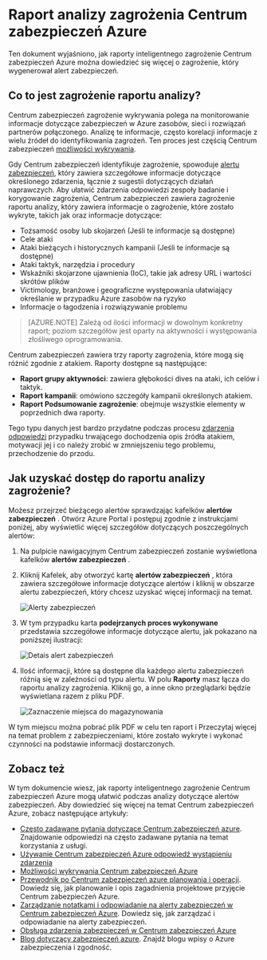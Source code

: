 <properties
   pageTitle="Raport analizy zagrożenia Centrum zabezpieczeń Azure | Microsoft Azure"
   description="Ten dokument pomaga znaleźć więcej informacji na temat alert zabezpieczeń za pomocą Azure Centrum zagrożenie inteligentnego raporty dotyczące zabezpieczeń podczas analizy."
   services="security-center"
   documentationCenter="na"
   authors="YuriDio"
   manager="swadhwa"
   editor=""/>

<tags
   ms.service="security-center"
   ms.devlang="na"
   ms.topic="hero-article"
   ms.tgt_pltfrm="na"
   ms.workload="na"
   ms.date="10/17/2016"
   ms.author="yurid"/>

# <a name="azure-security-center-threat-intelligence-report"></a>Raport analizy zagrożenia Centrum zabezpieczeń Azure
Ten dokument wyjaśniono, jak raporty inteligentnego zagrożenie Centrum zabezpieczeń Azure można dowiedzieć się więcej o zagrożenie, który wygenerował alert zabezpieczeń.

## <a name="what-is-a-threat-intelligence-report"></a>Co to jest zagrożenie raportu analizy?
Centrum zabezpieczeń zagrożenie wykrywania polega na monitorowanie informacje dotyczące zabezpieczeń w Azure zasobów, sieci i rozwiązań partnerów połączonego. Analizę te informacje, często korelacji informacje z wielu źródeł do identyfikowania zagrożeń. Ten proces jest częścią Centrum zabezpieczeń [możliwości wykrywania](security-center-detection-capabilities.md). 

Gdy Centrum zabezpieczeń identyfikuje zagrożenie, spowoduje [alertu zabezpieczeń](security-center-managing-and-responding-alerts.md), który zawiera szczegółowe informacje dotyczące określonego zdarzenia, łącznie z sugestii dotyczących działań naprawczych. Aby ułatwić zdarzenia odpowiedzi zespoły badanie i korygowanie zagrożenia, Centrum zabezpieczeń zawiera zagrożenie raportu analizy, który zawiera informacje o zagrożenie, które zostało wykryte, takich jak oraz informacje dotyczące: 

- Tożsamość osoby lub skojarzeń (Jeśli te informacje są dostępne)
- Cele ataki
- Ataki bieżących i historycznych kampanii (Jeśli te informacje są dostępne)
- Ataki taktyk, narzędzia i procedury
- Wskaźniki skojarzone ujawnienia (IoC), takie jak adresy URL i wartości skrótów plików
- Victimology, branżowe i geograficzne występowania ułatwiający określanie w przypadku Azure zasobów na ryzyko
- Informacje o łagodzenia i rozwiązywanie problemu

>[AZURE.NOTE] Zależą od ilości informacji w dowolnym konkretny raport; poziom szczegółów jest oparty na aktywności i występowania złośliwego oprogramowania.

Centrum zabezpieczeń zawiera trzy raporty zagrożenia, które mogą się różnić zgodnie z atakiem. Raporty dostępne są następujące:

- **Raport grupy aktywności**: zawiera głębokości dives na ataki, ich celów i taktyk.
- **Raport kampanii**: omówiono szczegóły kampanii określonych atakiem. 
- **Raport Podsumowanie zagrożenie**: obejmuje wszystkie elementy w poprzednich dwa raporty.

Tego typu danych jest bardzo przydatne podczas procesu [zdarzenia odpowiedzi](security-center-incident-response.md) przypadku trwającego dochodzenia opis źródła atakiem, motywacji jej i co należy zrobić w zmniejszeniu tego problemu, przechodzenie do przodu. 

## <a name="how-to-access-the-threat-intelligence-report"></a>Jak uzyskać dostęp do raportu analizy zagrożenie?

Możesz przejrzeć bieżącego alertów sprawdzając kafelków **alertów zabezpieczeń** . Otwórz Azure Portal i postępuj zgodnie z instrukcjami poniżej, aby wyświetlić więcej szczegółów dotyczących poszczególnych alertów:

1. Na pulpicie nawigacyjnym Centrum zabezpieczeń zostanie wyświetlona kafelków **alertów zabezpieczeń** .

2. Kliknij Kafelek, aby otworzyć kartę **alertów zabezpieczeń** , która zawiera szczegółowe informacje dotyczące alertów i kliknij w obszarze alertu zabezpieczeń, który chcesz uzyskać więcej informacji na temat.

    ![Alerty zabezpieczeń](./media/security-center-threat-report/security-center-threat-report-fig1.png)

3. W tym przypadku karta **podejrzanych proces wykonywane** przedstawia szczegółowe informacje dotyczące alertu, jak pokazano na poniższej ilustracji:

    ![Detais alert zabezpieczeń](./media/security-center-threat-report/security-center-threat-report-fig2.png)

4.  Ilość informacji, które są dostępne dla każdego alertu zabezpieczeń różnią się w zależności od typu alertu. W polu **Raporty** masz łącza do raportu analizy zagrożenia. Kliknij go, a inne okno przeglądarki będzie wyświetlana razem z pliku PDF.

    ![Zaznaczenie miejsca do magazynowania](./media/security-center-threat-report/security-center-threat-report-fig3.png)

W tym miejscu można pobrać plik PDF w celu ten raport i Przeczytaj więcej na temat problem z zabezpieczeniami, które zostało wykryte i wykonać czynności na podstawie informacji dostarczonych.

## <a name="see-also"></a>Zobacz też

W tym dokumencie wiesz, jak raporty inteligentnego zagrożenie Centrum zabezpieczeń Azure mogą ułatwić podczas analizy dotyczące alertów zabezpieczeń. Aby dowiedzieć się więcej na temat Centrum zabezpieczeń Azure, zobacz następujące artykuły:

- [Często zadawane pytania dotyczące Centrum zabezpieczeń azure](security-center-faq.md). Znajdowanie odpowiedzi na często zadawane pytania na temat korzystania z usługi.
- [Używanie Centrum zabezpieczeń Azure odpowiedź wystąpieniu zdarzenia](security-center-incident-response.md)
- [Możliwości wykrywania Centrum zabezpieczeń Azure](security-center-detection-capabilities.md)
- [Przewodnik po Centrum zabezpieczeń azure planowania i operacji](security-center-planning-and-operations-guide.md). Dowiedz się, jak planowanie i opis zagadnienia projektowe przyjęcie Centrum zabezpieczeń Azure.
- [Zarządzanie notatkami i odpowiadanie na alerty zabezpieczeń w Centrum zabezpieczeń Azure](security-center-managing-and-responding-alerts.md). Dowiedz się, jak zarządzać i odpowiadanie na alerty zabezpieczeń.
- [Obsługa zdarzenia zabezpieczeń w Centrum zabezpieczeń Azure](security-center-incident.md)
- [Blog dotyczący zabezpieczeń azure](http://blogs.msdn.com/b/azuresecurity/). Znajdź blogu wpisy o Azure zabezpieczenia i zgodność.
